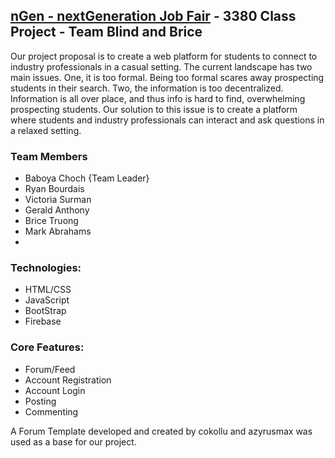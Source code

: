 ## [nGen - nextGeneration Job Fair](https://ngen-883ad.web.app/) - 3380 Class Project - Team Blind and Brice

Our project proposal is to create a web platform for students to connect to industry professionals in a casual setting. The current landscape has two main issues. One, it is too formal. Being too formal scares away prospecting students in their search. Two, the information is too decentralized. Information is all over place, and thus info is hard to find, overwhelming prospecting students. Our solution to this issue is to create a platform where students and industry professionals can interact and ask questions in a relaxed setting. 

### Team Members
  - Baboya Choch {Team Leader}
  - Ryan Bourdais
  - Victoria Surman
  - Gerald Anthony
  - Brice Truong
  - Mark Abrahams
  - 
### Technologies:
  - HTML/CSS
  - JavaScript
  - BootStrap
  - Firebase

### Core Features:
  - Forum/Feed
  - Account Registration
  - Account Login
  - Posting
  - Commenting


A Forum Template developed and created by cokollu and azyrusmax was used as a base for our project.
